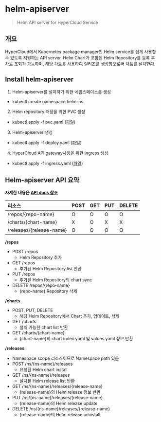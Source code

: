 # helm-apiserver

> Helm API server for HyperCloud Service

## 개요
HyperCloud에서 Kubernetes package manager인 Helm service를 쉽게 사용할 수 있도록 지원하는 API server.
Helm Chart가 포함된 Helm Repository를 등록 후 차트 조회가 가능하며, 해당 차트를 사용하여 릴리즈를 생성함으로써 차트를 설치한다.

## Install helm-apiserver
1. Helm-apiserver를 설치하기 위한 네임스페이스를 생성
- kubectl create namespace helm-ns
2. Helm repository 저장을 위한 PVC 생성
- kubectl apply -f pvc.yaml ([파일](./deploy/pvc.yaml))
3. Helm-apiserver 생성
- kubectl apply -f deploy.yaml ([파일](./deploy/deploy.yaml))
4. HyperCloud API gateway사용을 위한 ingress 생성
- kubectl apply -f ingress.yaml ([파일](./deploy/ingress.yaml))

## Helm-apiserver API 요약
**자세한 내용은 [API docs 참조](https://documenter.getpostman.com/view/16732594/UVeGsSUr)**

| 리소스 | POST | GET | PUT | DELETE |
|:------- |:-------|:------- |:-------|:-------|
| /repos/{repo-name} | O | O | O | O |
| /charts/{chart-name}| X | O | X | X |
| /releases/{release-name} | O | O | O | O |

**/repos**
- POST /repos
  * Helm Repository 추가
- GET /repos
  * 추가된 Helm Repository list 반환
- PUT /repos
  * 추가된 Helm Repository의 chart sync
- DELETE /repos/{repo-name}
  * {repo-name} Repository 삭제

**/charts**
- POST, PUT, DELETE
  * 해당 Helm Repository에서 Chart 추가, 업데이트, 삭제
- GET /charts
  * 설치 가능한 chart list 반환
- GET /charts/{chart-name}
  * {chart-name}의 chart index.yaml 및 values.yaml 정보 반환

**/releases**
- Namespace scope 리소스이므로 Namespace path 있음
- POST /ns/{ns-name}/releases
  * 요청된 Helm chart install
- GET /ns/{ns-name}/releases
  * 설치된 Helm release list 반환
- GET /ns/{ns-name}/releases/{release-name}
  * {release-name}의 Helm release 정보 반환
- PUT /ns/{ns-name}/releases/{release-name}
  * {release-name}의 Helm release update
- DELETE /ns/{ns-name}/releases/{release-name}
  * {release-name}의 Helm release uninstall

